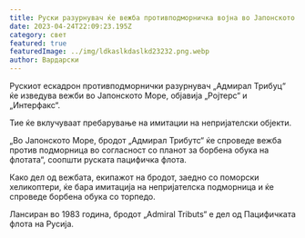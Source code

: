 ```yaml
---
title: Руски разурнувач ќе вежба противподморничка војна во Јапонското Море
date: 2023-04-24T22:09:23.195Z
category: свет
featured: true
featuredImage: ../img/ldkaslkdaslkd23232.png.webp
author: Вардарски
---
```


Рускиот ескадрон противподморнички разурнувач „Адмирал Трибуц“ ќе изведува вежби во Јапонското Море, објавија „Ројтерс“ и „Интерфакс“.

Тие ќе вклучуваат пребарување на имитации на непријателски објекти.

„Во Јапонското Море, бродот „Адмирал Трибутс“ ќе спроведе вежба против подморница во согласност со планот за борбена обука на флотата“, соопшти руската пацифичка флота.

Како дел од вежбата, екипажот на бродот, заедно со поморски хеликоптери, ќе бара имитација на непријателска подморница и ќе спроведе борбена обука со торпедо.

Лансиран во 1983 година, бродот „Admiral Tributs“ е дел од Пацифичката флота на Русија.
